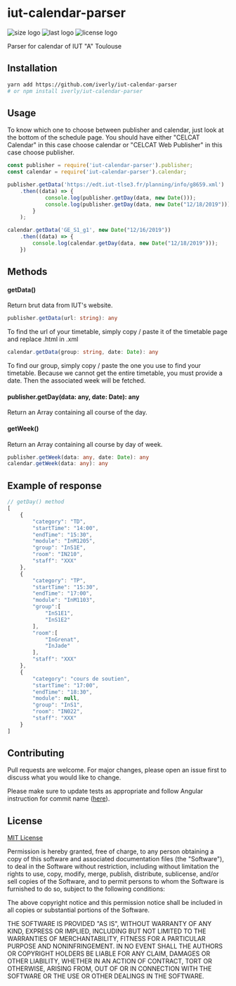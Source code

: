 # iut-calendar-parser

![size logo](https://img.shields.io/github/languages/code-size/iverly/iut-calendar-parser)
![last logo](https://img.shields.io/github/last-commit/iverly/iut-calendar-parser)
![license logo](https://img.shields.io/github/license/iverly/iut-calendar-parser)

Parser for calendar of IUT "A" Toulouse

## Installation

```bash
yarn add https://github.com/iverly/iut-calendar-parser
# or npm install iverly/iut-calendar-parser
```

## Usage

To know which one to choose between publisher and calendar, just look at the bottom of the schedule page. You should have either "CELCAT Calendar" in this case choose calendar or "CELCAT Web Publisher" in this case choose publisher.

```js
const publisher = require('iut-calendar-parser').publisher;
const calendar = require('iut-calendar-parser').calendar;

publisher.getData('https://edt.iut-tlse3.fr/planning/info/g8659.xml')
    .then((data) => {
            console.log(publisher.getDay(data, new Date()));
            console.log(publisher.getDay(data, new Date("12/18/2019")));
        }
    );

calendar.getData('GE_S1_g1', new Date("12/16/2019"))
    .then((data) => {
        console.log(calendar.getDay(data, new Date("12/18/2019")));
    })
```

## Methods

#### getData()

Return brut data from IUT's website.

```ts
publisher.getData(url: string): any
```

To find the url of your timetable, simply copy / paste it of the timetable page and replace .html in .xml

```ts
calendar.getData(group: string, date: Date): any
```

To find our group, simply copy / paste the one you use to find your timetable. Because we cannot get the entire timetable, you must provide a date. Then the associated week will be fetched.

#### publisher.getDay(data: any, date: Date): any

Return an Array containing all course of the day.

#### getWeek()

Return an Array containing all course by day of week.

```ts
publisher.getWeek(data: any, date: Date): any
calendar.getWeek(data: any): any
```

## Example of response

```js
// getDay() method
[
    {
        "category": "TD",
        "startTime": "14:00",
        "endTime": "15:30",
        "module": "InM1205",
        "group": "InS1E",
        "room": "IN210",
        "staff": "XXX"
    },
    {
        "category": "TP",
        "startTime": "15:30",
        "endTime": "17:00",
        "module": "InM1103",
        "group":[
            "InS1E1",
            "InS1E2"
        ],
        "room":[
            "InGrenat",
            "InJade"
        ],
        "staff": "XXX"
    },
    {
        "category": "cours de soutien",
        "startTime": "17:00",
        "endTime": "18:30",
        "module": null,
        "group": "InS1",
        "room": "IN022",
        "staff": "XXX"
    }
]
```

## Contributing
Pull requests are welcome. For major changes, please open an issue first to discuss what you would like to change.

Please make sure to update tests as appropriate and follow Angular instruction for commit name ([here](https://github.com/angular/angular/blob/master/CONTRIBUTING.md)).

## License
[MIT License](https://choosealicense.com/licenses/mit/)

Permission is hereby granted, free of charge, to any person obtaining a copy
of this software and associated documentation files (the "Software"), to deal
in the Software without restriction, including without limitation the rights
to use, copy, modify, merge, publish, distribute, sublicense, and/or sell
copies of the Software, and to permit persons to whom the Software is
furnished to do so, subject to the following conditions:

The above copyright notice and this permission notice shall be included in all
copies or substantial portions of the Software.

THE SOFTWARE IS PROVIDED "AS IS", WITHOUT WARRANTY OF ANY KIND, EXPRESS OR
IMPLIED, INCLUDING BUT NOT LIMITED TO THE WARRANTIES OF MERCHANTABILITY,
FITNESS FOR A PARTICULAR PURPOSE AND NONINFRINGEMENT. IN NO EVENT SHALL THE
AUTHORS OR COPYRIGHT HOLDERS BE LIABLE FOR ANY CLAIM, DAMAGES OR OTHER
LIABILITY, WHETHER IN AN ACTION OF CONTRACT, TORT OR OTHERWISE, ARISING FROM,
OUT OF OR IN CONNECTION WITH THE SOFTWARE OR THE USE OR OTHER DEALINGS IN THE
SOFTWARE.
